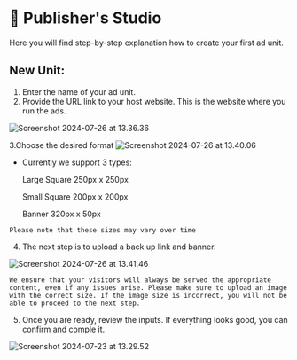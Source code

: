 # 📘 Publisher's Studio

Here you will find step-by-step explanation how to create your first ad unit.

## New Unit: 
1. Enter the name of your ad unit.
2. Provide the URL link to your host website. This is the website where you run the ads. 

![Screenshot 2024-07-26 at 13.36.36](https://hackmd.io/_uploads/rJuUqZbKC.png)

3.Choose the desired format
![Screenshot 2024-07-26 at 13.40.06](https://hackmd.io/_uploads/HkimoWbF0.png)


- Currently we support 3 types:
  
  Large Square 250px x 250px 
  
  Small Square 200px x 200px
  
  Banner 320px x 50px
  
```admonish note
Please note that these sizes may vary over time
```

4. The next step is to upload a back up link and banner.

![Screenshot 2024-07-26 at 13.41.46](https://hackmd.io/_uploads/H1WqiZbtR.png)

```admonish note
We ensure that your visitors will always be served the appropriate content, even if any issues arise. Please make sure to upload an image with the correct size. If the image size is incorrect, you will not be able to proceed to the next step.
```

5. Once you are ready, review the inputs. If everything looks good, you can confirm and comple it.

![Screenshot 2024-07-23 at 13.29.52](https://hackmd.io/_uploads/S1ZOEMad0.png)
